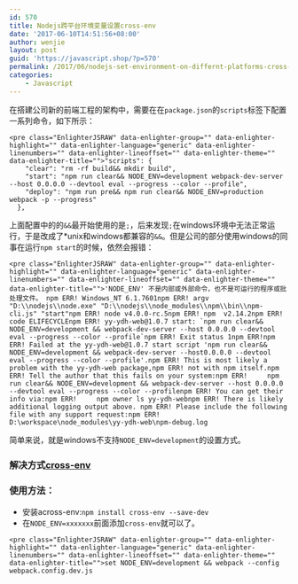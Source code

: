 ```yaml
---
id: 570
title: Nodejs跨平台环境变量设置cross-env
date: '2017-06-10T14:51:56+08:00'
author: wenjie
layout: post
guid: 'https://javascript.shop/?p=570'
permalink: /2017/06/nodejs-set-environment-on-differnt-platforms-cross-env
categories:
    - Javascript
---
```


在搭建公司新的前端工程的架构中，需要在在`package.json`的`scripts`标签下配置一系列命令，如下所示：

```
<pre class="EnlighterJSRAW" data-enlighter-group="" data-enlighter-highlight="" data-enlighter-language="generic" data-enlighter-linenumbers="" data-enlighter-lineoffset="" data-enlighter-theme="" data-enlighter-title="">"scripts": {
    "clear": "rm -rf build&& mkdir build",
    "start": "npm run clear&& NODE_ENV=development webpack-dev-server --host 0.0.0.0 --devtool eval --progress --color --profile",
    "deploy": "npm run pre&& npm run clear&& NODE_ENV=production webpack -p --progress"
  },
```

上面配置中的的`&&`最开始使用的是`;`，后来发现`;`在windows环境中无法正常运行，于是改成了\*unix和windows都兼容的`&&`。但是公司的部分使用windows的同事在运行`npm start`的时候，依然会报错：

```
<pre class="EnlighterJSRAW" data-enlighter-group="" data-enlighter-highlight="" data-enlighter-language="generic" data-enlighter-linenumbers="" data-enlighter-lineoffset="" data-enlighter-theme="" data-enlighter-title="">'NODE_ENV' 不是内部或外部命令，也不是可运行的程序或批处理文件。 npm ERR! Windows_NT 6.1.7601npm ERR! argv "D:\\nodejs\\node.exe" "D:\\nodejs\\node_modules\\npm\\bin\\npm-cli.js" "start"npm ERR! node v4.0.0-rc.5npm ERR! npm  v2.14.2npm ERR! code ELIFECYCLEnpm ERR! yy-ydh-web@1.0.7 start: `npm run clear&& NODE_ENV=development && webpack-dev-server --host 0.0.0.0 --devtool eval --progress --color --profile`npm ERR! Exit status 1npm ERR!npm ERR! Failed at the yy-ydh-web@1.0.7 start script 'npm run clear&& NODE_ENV=development && webpack-dev-server --host0.0.0.0 --devtool eval --progress --color --profile'.npm ERR! This is most likely a problem with the yy-ydh-web package,npm ERR! not with npm itself.npm ERR! Tell the author that this fails on your system:npm ERR!     npm run clear&& NODE_ENV=development && webpack-dev-server --host 0.0.0.0 --devtool eval --progress --color --profilenpm ERR! You can get their info via:npm ERR!     npm owner ls yy-ydh-webnpm ERR! There is likely additional logging output above. npm ERR! Please include the following file with any support request:npm ERR!     D:\workspace\node_modules\yy-ydh-web\npm-debug.log
```

简单来说，就是windows不支持`NODE_ENV=development`的设置方式。

### 解决方式[cross-env](https://www.npmjs.com/package/cross-env)

### 使用方法：

- 安装across-env:`npm install cross-env --save-dev`
- 在`NODE_ENV=xxxxxxx`前面添加`cross-env`就可以了。

```
<pre class="EnlighterJSRAW" data-enlighter-group="" data-enlighter-highlight="" data-enlighter-language="generic" data-enlighter-linenumbers="" data-enlighter-lineoffset="" data-enlighter-theme="" data-enlighter-title="">set NODE_ENV=development && webpack --config webpack.config.dev.js
```